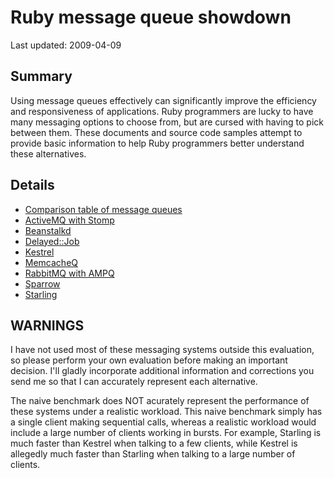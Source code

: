 Ruby message queue showdown
===========================

Last updated: 2009-04-09

Summary
-------

Using message queues effectively can significantly improve the efficiency and responsiveness of applications. Ruby programmers are lucky to have many messaging options to choose from, but are cursed with having to pick between them. These documents and source code samples attempt to provide basic information to help Ruby programmers better understand these alternatives.

Details
-------

* [Comparison table of message queues](../raw/master/comparison.pdf)
* [ActiveMQ with Stomp](./master/activemq_stomp_eg/)
* [Beanstalkd](./master/beanstalkd_eg/)
* [Delayed::Job](./master/delayed_job_eg/)
* [Kestrel](./master/kestrel_eg/)
* [MemcacheQ](./master/memcacheq_eg/)
* [RabbitMQ with AMPQ](./master/rabbitmq_ampq_eg/)
* [Sparrow](./master/sparrow_eg/)
* [Starling](./master/starling_eg/)

WARNINGS
--------

I have not used most of these messaging systems outside this evaluation, so please perform your own evaluation before making an important decision. I'll gladly incorporate additional information and corrections you send me so that I can accurately represent each alternative. 

The naive benchmark does NOT acurately represent the performance of these systems under a realistic workload. This naive benchmark simply has a single client making sequential calls, whereas a realistic workload would include a large number of clients working in bursts. For example, Starling is much faster than Kestrel when talking to a few clients, while Kestrel is allegedly much faster than Starling when talking to a large number of clients.
